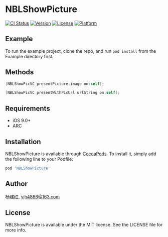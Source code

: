 # NBLShowPicture

[![CI Status](https://img.shields.io/travis/杨建红/NBLShowPicture.svg?style=flat)](https://travis-ci.org/杨建红/NBLShowPicture)
[![Version](https://img.shields.io/cocoapods/v/NBLShowPicture.svg?style=flat)](https://cocoapods.org/pods/NBLShowPicture)
[![License](https://img.shields.io/cocoapods/l/NBLShowPicture.svg?style=flat)](https://cocoapods.org/pods/NBLShowPicture)
[![Platform](https://img.shields.io/cocoapods/p/NBLShowPicture.svg?style=flat)](https://cocoapods.org/pods/NBLShowPicture)

## Example

To run the example project, clone the repo, and run `pod install` from the Example directory first.

## Methods

```objective-c
[NBLShowPicVC presentPicture:image on:self];
```
```objective-c
[NBLShowPicVC presentWithPicUrl:urlString on:self];
```

## Requirements
* iOS 9.0+
* ARC

## Installation

NBLShowPicture is available through [CocoaPods](https://cocoapods.org). To install
it, simply add the following line to your Podfile:

```ruby
pod 'NBLShowPicture'
```

## Author

杨建红, yjh4866@163.com

## License

NBLShowPicture is available under the MIT license. See the LICENSE file for more info.
